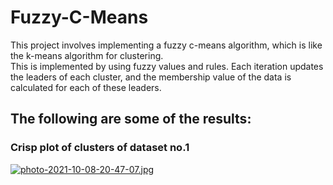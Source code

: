 # Fuzzy-C-Means

This project involves implementing a fuzzy c-means algorithm, which is like the k-means algorithm for clustering.  
This is implemented by using fuzzy values and rules. Each iteration updates the leaders of each cluster, and the membership value of the data is calculated for each of these leaders.  
## The following are some of the results:  
### Crisp plot of clusters of dataset no.1
[![photo-2021-10-08-20-47-07.jpg](https://i.postimg.cc/VsKCDBNC/photo-2021-10-08-20-47-07.jpg)](https://postimg.cc/qgCq7KyJ)

